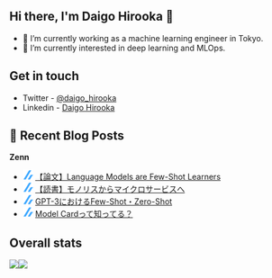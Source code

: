 ## Hi there, I'm Daigo Hirooka 👋

- :rocket: I’m currently working as a machine learning engineer in Tokyo.
- 🌱 I’m currently interested in deep learning and MLOps.

## Get in touch
- Twitter - [@daigo_hirooka](https://twitter.com/daigo_hirooka)
- Linkedin - [Daigo Hirooka](https://www.linkedin.com/in/daigo-hirooka-985126108/)

## :book: Recent Blog Posts
<!--[START github.com/ikawaha/feedsnippet]--><!--[2021-02-26T18:27:13Z]-->
**Zenn**
 * ![](./icons/zenn.png) [【論文】Language Models are Few-Shot Learners](https://zenn.dev/dhirooka/articles/dc3d31f15cccb6)
 * ![](./icons/zenn.png) [【読書】モノリスからマイクロサービスへ](https://zenn.dev/dhirooka/articles/206dd48696f006)
 * ![](./icons/zenn.png) [GPT-3におけるFew-Shot・Zero-Shot](https://zenn.dev/dhirooka/articles/34205e1b423a80)
 * ![](./icons/zenn.png) [Model Cardって知ってる？](https://zenn.dev/dhirooka/articles/c2b3d52e31cd10)
 <!--[END github.com/ikawaha/feedsnippet]-->

## Overall stats

<a href="https://github.com/anuraghazra/github-readme-stats">
  <img align="left" src="https://github-readme-stats.vercel.app/api?username=daigo0927&theme=tokyonight&count_private=true&show_icons=true" />
</a>
<a href="https://github.com/anuraghazra/github-readme-stats">
  <img align="left" src="https://github-readme-stats.vercel.app/api/top-langs/?username=daigo0927&theme=tokyonight&hide=jupyter%20notebook" />
</a>

<!--
**daigo0927/daigo0927** is a ✨ _special_ ✨ repository because its `README.md` (this file) appears on your GitHub profile.

Here are some ideas to get you started:

- 🔭 I’m currently working on ...
- 🌱 I’m currently learning ...
- 👯 I’m looking to collaborate on ...
- 🤔 I’m looking for help with ...
- 💬 Ask me about ...
- 📫 How to reach me: ...
- 😄 Pronouns: ...
- ⚡ Fun fact: ...
-->
